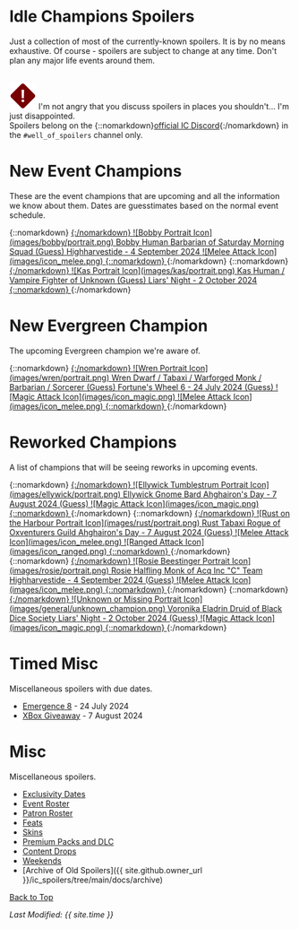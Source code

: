 # Idle Champions Spoilers

Just a collection of most of the currently-known spoilers. It is by no means exhaustive. Of course - spoilers are subject to change at any time. Don't plan any major life events around them.

<br/><span class="spoilerWarningRow">
<span class="spoilerWarningIcon">![Warning Icon](images/general/warning.png)</span>
<span class="spoilerWarning">I'm not angry that you discuss spoilers in places you shouldn't... I'm just disappointed.<br/>Spoilers belong on the {::nomarkdown}<a href="https://discord.gg/idlechampions" target="_blank">official IC Discord</a>{:/nomarkdown} in the `#well_of_spoilers` channel only.</span>
</span>

# New Event Champions

These are the event champions that are upcoming and all the information we know about them. Dates are guesstimates based on the normal event schedule.

<span class="indexChampionTableColumn">
{::nomarkdown}
<a href="bobby.html">
{:/nomarkdown}
    <span class="indexChampionTableRow">
        <span class="indexChampionTableIcon">
            ![Bobby Portrait Icon](images/bobby/portrait.png)
        </span>
        <span class="indexChampionTableInfo">
            <span class="indexChampionTableChampion">
                Bobby
            </span>
            <span class="indexChampionTableEvent">
                <span class="indexChampionTableNoLink">Human Barbarian of Saturday Morning Squad (Guess)</span>
            </span>
            <span class="indexChampionTableEvent">
                <span class="indexChampionTableNoLink">Highharvestide - 4 September 2024</span>
            </span>
        </span>
        <span class="indexChampionTableAttack">
            ![Melee Attack Icon](images/icon_melee.png)
        </span>
    </span>
{::nomarkdown}
</a>
{:/nomarkdown}
{::nomarkdown}
<a href="kas.html">
{:/nomarkdown}
    <span class="indexChampionTableRow">
        <span class="indexChampionTableIcon">
            ![Kas Portrait Icon](images/kas/portrait.png)
        </span>
        <span class="indexChampionTableInfo">
            <span class="indexChampionTableChampion">
                Kas
            </span>
            <span class="indexChampionTableEvent">
                <span class="indexChampionTableNoLink">Human / Vampire Fighter of Unknown (Guess)</span>
            </span>
            <span class="indexChampionTableEvent">
                <span class="indexChampionTableNoLink">Liars' Night - 2 October 2024</span>
            </span>
        </span>
    </span>
{::nomarkdown}
</a>
{:/nomarkdown}
</span>

# New Evergreen Champion

The upcoming Evergreen champion we're aware of.

<span class="indexChampionTableColumn">
{::nomarkdown}
<a href="wren.html">
{:/nomarkdown}
    <span class="indexChampionTableRow">
        <span class="indexChampionTableIcon">
            ![Wren Portrait Icon](images/wren/portrait.png)
        </span>
        <span class="indexChampionTableInfo">
            <span class="indexChampionTableChampion">
                Wren
            </span>
            <span class="indexChampionTableEvent">
                <span class="indexChampionTableNoLink">Dwarf / Tabaxi / Warforged Monk / Barbarian / Sorcerer (Guess)</span>
            </span>
            <span class="indexChampionTableEvent">
                <span class="indexChampionTableNoLink">Fortune's Wheel 6 - 24 July 2024 (Guess)</span>
            </span>
        </span>
        <span class="indexChampionTableAttack">
            ![Magic Attack Icon](images/icon_magic.png)
            ![Melee Attack Icon](images/icon_melee.png)
        </span>
    </span>
{::nomarkdown}
</a>
{:/nomarkdown}
</span>

# Reworked Champions

A list of champions that will be seeing reworks in upcoming events.

<span class="indexChampionTableColumn">
{::nomarkdown}
<a href="ellywick.html">
{:/nomarkdown}
    <span class="indexChampionTableRow">
        <span class="indexChampionTableIcon">
            ![Ellywick Tumblestrum Portrait Icon](images/ellywick/portrait.png)
        </span>
        <span class="indexChampionTableInfo">
            <span class="indexChampionTableChampion">
                Ellywick
            </span>
            <span class="indexChampionTableEvent">
                <span class="indexChampionTableNoLink">Gnome Bard</span>
            </span>
            <span class="indexChampionTableEvent">
                <span class="indexChampionTableNoLink">Ahghairon's Day - 7 August 2024 (Guess)</span>
            </span>
        </span>
        <span class="indexChampionTableAttack">
            ![Magic Attack Icon](images/icon_magic.png)
        </span>
    </span>
{::nomarkdown}
</a>
{:/nomarkdown}
{::nomarkdown}
<a href="rust.html">
{:/nomarkdown}
    <span class="indexChampionTableRow">
        <span class="indexChampionTableIcon">
            ![Rust on the Harbour Portrait Icon](images/rust/portrait.png)
        </span>
        <span class="indexChampionTableInfo">
            <span class="indexChampionTableChampion">
                Rust
            </span>
            <span class="indexChampionTableEvent">
                <span class="indexChampionTableNoLink">Tabaxi Rogue of Oxventurers Guild</span>
            </span>
            <span class="indexChampionTableEvent">
                <span class="indexChampionTableNoLink">Ahghairon's Day - 7 August 2024 (Guess)</span>
            </span>
        </span>
        <span class="indexChampionTableAttack">
            ![Melee Attack Icon](images/icon_melee.png)
            ![Ranged Attack Icon](images/icon_ranged.png)
        </span>
    </span>
{::nomarkdown}
</a>
{:/nomarkdown}
{::nomarkdown}
<a href="rosie.html">
{:/nomarkdown}
    <span class="indexChampionTableRow">
        <span class="indexChampionTableIcon">
            ![Rosie Beestinger Portrait Icon](images/rosie/portrait.png)
        </span>
        <span class="indexChampionTableInfo">
            <span class="indexChampionTableChampion">
                Rosie
            </span>
            <span class="indexChampionTableEvent">
                <span class="indexChampionTableNoLink">Halfling Monk of Acq Inc "C" Team</span>
            </span>
            <span class="indexChampionTableEvent">
                <span class="indexChampionTableNoLink">Highharvestide - 4 September 2024 (Guess)</span>
            </span>
        </span>
        <span class="indexChampionTableAttack">
            ![Melee Attack Icon](images/icon_melee.png)
        </span>
    </span>
{::nomarkdown}
</a>
{:/nomarkdown}
{::nomarkdown}
<a href="voronika.html">
{:/nomarkdown}
    <span class="indexChampionTableRow">
        <span class="indexChampionTableIcon">
            ![Unknown or Missing Portrait Icon](images/general/unknown_champion.png)
        </span>
        <span class="indexChampionTableInfo">
            <span class="indexChampionTableChampion">
                Voronika
            </span>
            <span class="indexChampionTableEvent">
                <span class="indexChampionTableNoLink">Eladrin Druid of Black Dice Society</span>
            </span>
            <span class="indexChampionTableEvent">
                <span class="indexChampionTableNoLink">Liars' Night - 2 October 2024 (Guess)</span>
            </span>
        </span>
        <span class="indexChampionTableAttack">
            ![Magic Attack Icon](images/icon_magic.png)
        </span>
    </span>
{::nomarkdown}
</a>
{:/nomarkdown}
</span>

# Timed Misc

Miscellaneous spoilers with due dates.

* [Emergence 8](emergence_8.md) - 24 July 2024
* [XBox Giveaway](xbox_giveaway_laezel.md) - 7 August 2024

# Misc

Miscellaneous spoilers.

* [Exclusivity Dates](exclusivitydates.md)
* [Event Roster](event_roster.md)
* [Patron Roster](patron_roster.md)
* [Feats](feats.md)
* [Skins](skins.md)
* [Premium Packs and DLC](premium.md)
* [Content Drops](contentdrops.md)
* [Weekends](weekends.md)
* [Archive of Old Spoilers]({{ site.github.owner_url }}/ic_spoilers/tree/main/docs/archive)

[Back to Top](#top)

*Last Modified: {{ site.time }}*
